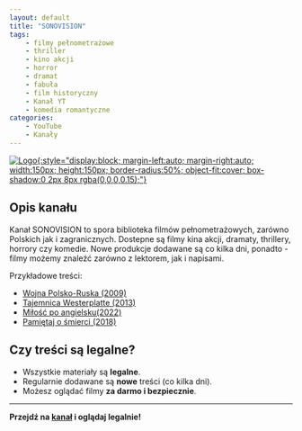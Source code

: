 ```yaml
---
layout: default
title: "SONOVISION"
tags: 
    - filmy pełnometrażowe
    - thriller
    - kino akcji
    - horror
    - dramat
    - fabuła
    - film historyczny
    - Kanał YT
    - komedia romantyczne
categories:
    - YouTube
    - Kanały
---
```

[![Logo](https://yt3.googleusercontent.com/T24WzDAR00bG3kCykvsUxoHCd_Njt8Etm-1Xtp6y67cYK47cLkxmH4acCKU-P8xGoOoarZVD=s160-c-k-c0x00ffffff-no-rj){:style="display:block; margin-left:auto; margin-right:auto; width:150px; height:150px; border-radius:50%; object-fit:cover; box-shadow:0 2px 8px rgba(0,0,0,0.15);"}](https://www.youtube.com/@SonovisionOfficial)

## Opis kanału

Kanał SONOVISION to spora biblioteka filmów pełnometrażowych, zarówno Polskich jak i zagranicznych.
Dostepne są filmy kina akcji, dramaty, thrillery, horrory czy komedie. Nowe produkcje dodawane są co kilka dni, ponadto - filmy możemy znaleźć zarówno z lektorem, jak i napisami.

Przykładowe treści:
- [Wojna Polsko-Ruska (2009)](https://www.youtube.com/watch?v=FLwFq9C2Tow)
- [Tajemnica Westerplatte (2013)](https://www.youtube.com/watch?v=qECMNO68mIc)
- [Miłość po angielsku(2022)](https://www.youtube.com/watch?v=RwRNnnHdNCs)
- [Pamiętaj o śmierci (2018)](https://www.youtube.com/watch?v=0hxx1hPbAqA)

## Czy treści są legalne?

- Wszystkie materiały są **legalne**.
- Regularnie dodawane są **nowe** treści (co kilka dni).
- Możesz oglądać filmy **za darmo i bezpiecznie**.

---

**Przejdź na [kanał](https://www.youtube.com/@SonovisionOfficial) i oglądaj legalnie!**
